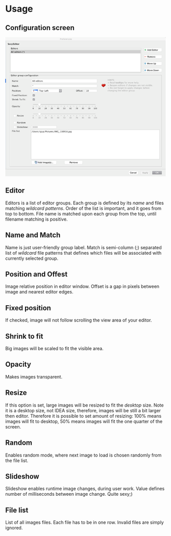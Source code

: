 # Usage

## Configuration screen

![](config2.png)

## Editor

Editors is a list of editor groups. Each group is defined by its *name* and files matching *wildcard patterns*. Order of the list is important, and it goes from top to bottom. File name is matched upon each group from the top, until filename matching is positive.

## Name and Match

Name is just user-friendly group label. Match is semi-column (;) separated list of *wildcard* file patterns that defines which files will be associated with currently selected group.

## Position and Offest

Image relative position in editor window. Offset is a gap in pixels between image and nearest editor edges.

## Fixed position

If checked, image will not follow scrolling the view area of your editor.

## Shrink to fit

Big images will be scaled to fit the visible area.

## Opacity

Makes images transparent.

## Resize

If this option is set, large images will be resized to fit the *desktop* size. Note it is a desktop size, not IDEA size, therefore, images will be still a bit larger then editor. Therefore it is possible to set amount of resizing: 100% means images will fit to desktop, 50% means images will fit the one quarter of the screen.

## Random

Enables random mode, where next image to load is chosen randomly from the file list.

## Slideshow

Slideshow enables runtime image changes, during user work. Value defines number of milliseconds between image change. Quite sexy;)

## File list

List of all images files. Each file has to be in one row. Invalid files are simply ignored.